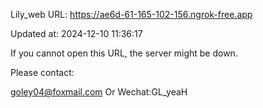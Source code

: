 Lily_web URL: https://ae6d-61-165-102-156.ngrok-free.app

Updated at: 2024-12-10 11:36:17

If you cannot open this URL, the server might be down.

Please contact: 

goley04@foxmail.com Or Wechat:GL_yeaH